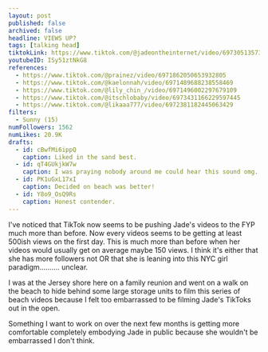 ```yaml
---
layout: post
published: false
archived: false
headline: VIEWS UP?
tags: [talking head]
tiktokLink: https://www.tiktok.com/@jadeontheinternet/video/6973051357305588998
youtubeID: ISy51ztNkG8
references:
  - https://www.tiktok.com/@prainez/video/6971862050653932805
  - https://www.tiktok.com/@kaelonnah/video/6971489688238558469
  - https://www.tiktok.com/@lily_chin_/video/6971496002297679109
  - https://www.tiktok.com/@itschlobaby/video/6973431166229597445
  - https://www.tiktok.com/@likaaa777/video/6972381182445063429
filters:
  - Sunny (15)
numFollowers: 1562
numLikes: 20.9K
drafts:
  - id: cBwfMi6ippQ
    caption: Liked in the sand best.
  - id: qT4GUkjkW7w
    caption: I was praying nobody around me could hear this sound omg.
  - id: PK1uGxL17xI
    caption: Decided on beach was better!
  - id: Y8o9_OsQ9Rs
    caption: Honest contender.
---
```


I've noticed that TikTok now seems to be pushing Jade's videos to the FYP much more than before. Now every videos seems to be getting at least 500ish views on the first day. This is much more than before when her videos would usually get on average maybe 150 views. I think it's either that she has more followers not OR that she is leaning into this NYC girl paradigm.......... unclear. 

I was at the Jersey shore here on a family reunion and went on a walk on the beach to hide behind some large storage units to film this series of beach videos because I felt too embarrassed to be filming Jade's TikToks out in the open.

Something I want to work on over the next few months is getting more comfortable completely embodying Jade in public because she wouldn't be embarrassed I don't think. 
